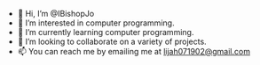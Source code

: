 - 👋 Hi, I’m @IBishopJo
- 👀 I’m interested in computer programming.
- 🌱 I’m currently learning computer programming.
- 💞️ I’m looking to collaborate on a variety of projects.
- 📫 You can reach me by emailing me at lijah071902@gmail.com

<!---
IBishopJo/IBishopJo is a ✨ special ✨ repository because its `README.md` (this file) appears on your GitHub profile.
You can click the Preview link to take a look at your changes.
--->
